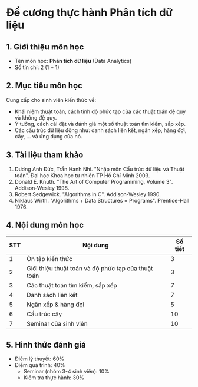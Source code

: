 # Đề cương thực hành Phân tích dữ liệu


## 1. Giới thiệu môn học

* Tên môn học: **Phân tích dữ liệu** (Data Analytics)
* Số tín chỉ: 2 (1 + 1)

## 2. Mục tiêu môn học
Cung cấp cho sinh viên kiến thức về:

* Khái niệm thuật toán, cách tính độ phức tạp của các thuật toán đệ quy và không đệ quy.
* Ý tưởng, cách cài đặt và đánh giá một số thuật toán tìm kiếm, sắp xếp.
* Các cấu trúc dữ liệu động như: danh sách liên kết, ngăn xếp, hàng đợi, cây, ... và ứng dụng của nó.

## 3. Tài liệu tham khảo

1. Dương Anh Đức, Trần Hạnh Nhi. "Nhập môn Cấu trúc dữ liệu và Thuật toán". Đại học Khoa học tự nhiên TP Hồ Chí Minh 2003.
2. Donald E. Knuth. "The Art of Computer Programming, Volume 3". Addison-Wesley 1998.
3. Robert Sedgewick. "Algorithms in C". Addison-Wesley 1990.
4. Niklaus Wirth. "Algorithms + Data Structures = Programs". Prentice-Hall 1976.

## 4. Nội dung môn học

| STT  | Nội dung                                            | Số tiết |
| ---- | --------------------------------------------------- | ------- |
| 1    | Ôn tập kiến thức                                    | 3       |
| 2    | Giới thiệu thuật toán và độ phức tạp của thuật toán | 3       |
| 3    | Các thuật toán tìm kiếm, sắp xếp                    | 7       |
| 4    | Danh sách liên kết                                  | 7       |
| 5    | Ngăn xếp & hàng đợi                                 | 5       |
| 6    | Cấu trúc cây                                        | 10      |
| 7    | Seminar của sinh viên                               | 10      |

## 5. Hình thức đánh giá

* Điểm lý thuyết: 60% 
* Điểm quá trình: 40%
  * Seminar (nhóm 3-4 sinh viên): 10%
  * Kiểm tra thực hành: 30%
